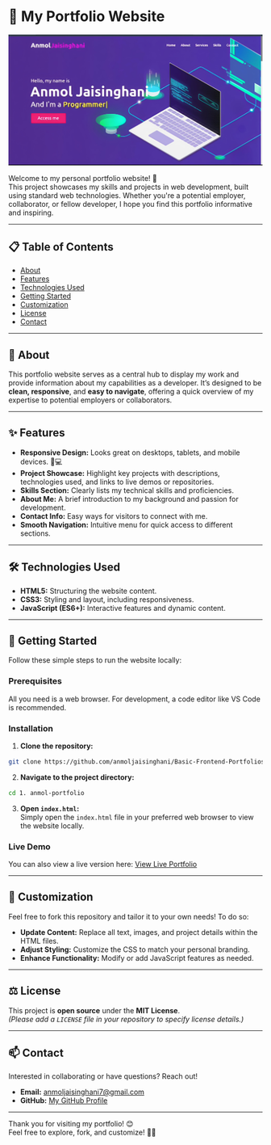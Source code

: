 # 🎉 My Portfolio Website

![Screenshot of My Portfolio](screenshot.jpg)

Welcome to my personal portfolio website! 🌟  
This project showcases my skills and projects in web development, built using standard web technologies. Whether you're a potential employer, collaborator, or fellow developer, I hope you find this portfolio informative and inspiring.

---

## 📋 Table of Contents

- [About](#about)
- [Features](#features)
- [Technologies Used](#technologies-used)
- [Getting Started](#getting-started)
- [Customization](#customization)
- [License](#license)
- [Contact](#contact)

---

## 🌟 About

This portfolio website serves as a central hub to display my work and provide information about my capabilities as a developer. It’s designed to be **clean, responsive**, and **easy to navigate**, offering a quick overview of my expertise to potential employers or collaborators.

---

## ✨ Features

- **Responsive Design:** Looks great on desktops, tablets, and mobile devices. 📱💻
- **Project Showcase:** Highlight key projects with descriptions, technologies used, and links to live demos or repositories.
- **Skills Section:** Clearly lists my technical skills and proficiencies.
- **About Me:** A brief introduction to my background and passion for development.
- **Contact Info:** Easy ways for visitors to connect with me.
- **Smooth Navigation:** Intuitive menu for quick access to different sections.

---

## 🛠️ Technologies Used

- **HTML5:** Structuring the website content.
- **CSS3:** Styling and layout, including responsiveness.
- **JavaScript (ES6+):** Interactive features and dynamic content.

---

## 🚀 Getting Started

Follow these simple steps to run the website locally:

### Prerequisites

All you need is a web browser. For development, a code editor like VS Code is recommended.

### Installation

1. **Clone the repository:**

```bash
git clone https://github.com/anmoljaisinghani/Basic-Frontend-Portfolios.git
```

2. **Navigate to the project directory:**

```bash
cd 1. anmol-portfolio
```

3. **Open `index.html`:**  
Simply open the `index.html` file in your preferred web browser to view the website locally.

### Live Demo

You can also view a live version here: [View Live Portfolio](https://portfolio1-htmlcssjs.netlify.app/)

---

## 🎨 Customization

Feel free to fork this repository and tailor it to your own needs! To do so:

- **Update Content:** Replace all text, images, and project details within the HTML files.
- **Adjust Styling:** Customize the CSS to match your personal branding.
- **Enhance Functionality:** Modify or add JavaScript features as needed.

---

## ⚖️ License

This project is **open source** under the **MIT License**.  
*(Please add a `LICENSE` file in your repository to specify license details.)*

---

## 📫 Contact

Interested in collaborating or have questions? Reach out!

- **Email:** [anmoljaisinghani7@gmail.com](mailto:anmoljaisinghani7@gmail.com)
- **GitHub:** [My GitHub Profile](https://github.com/anmoljaisinghani)

---

Thank you for visiting my portfolio! 😊  
Feel free to explore, fork, and customize! 🚀✨
